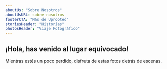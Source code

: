 ```yaml
---
aboutUs: "Sobre Nosotros"
aboutUsURL: sobre-nosotros
footerCTA: "Más de Uprooted"
storiesHeader: "Historias"
photosHeader: "Viaje Fotográfico"
---
```


<div class="error__text flex-column">
  <h2>¡Hola, has venido al lugar equivocado!</h2>
  <p>Mientras estés un poco perdido, disfruta de estas fotos detrás de escenas.</p>
</div>